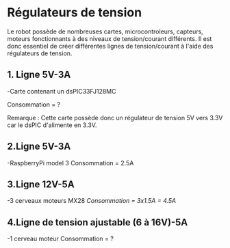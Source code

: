 # Régulateurs de tension

Le robot possède de nombreuses cartes, microcontroleurs, capteurs, moteurs fonctionnants à des niveaux de tension/courant différents. Il est donc essentiel de créer différentes lignes de tension/courant à l'aide des régulateurs de tension.

## 1. Ligne 5V-3A
-Carte contenant un dsPIC33FJ128MC
<p>Consommation = ?</p>
Remarque : Cette carte possède donc un régulateur de tension 5V vers 3.3V car le dsPIC d'alimente en 3.3V.

## 2.Ligne 5V-3A
-RaspberryPi model 3
Consommation = 2.5A

## 3.Ligne 12V-5A
-3 cerveaux moteurs MX28
*Consommation = 3x1.5A = 4.5A*

## 4.Ligne de tension ajustable (6 à 16V)-5A
-1 cerveau moteur
Consommation = ?
